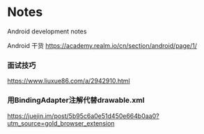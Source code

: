 # Notes
Android development notes


Android 干货
https://academy.realm.io/cn/section/android/page/1/


### 面试技巧
https://www.liuxue86.com/a/2942910.html

### 用BindingAdapter注解代替drawable.xml
https://juejin.im/post/5b95c6a0e51d450e664b0aa0?utm_source=gold_browser_extension

